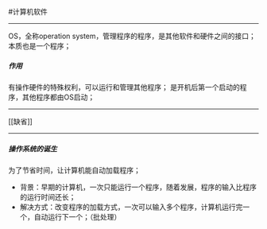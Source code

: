 #计算机软件 
***
OS，全称operation system，管理程序的程序，是其他软件和硬件之间的接口；
本质也是一个程序；
##### 作用
有操作硬件的特殊权利，可以运行和管理其他程序；
是开机后第一个启动的程序，其他程序都由OS启动；
***
[[缺省]]
***
##### 操作系统的诞生
为了节省时间，让计算机能自动加载程序；
- 背景：早期的计算机，一次只能运行一个程序，随着发展，程序的输入比程序的运行时间还长；
- 解决方式：改变程序的加载方式，一次可以输入多个程序，计算机运行完一个，自动运行下一个；（批处理）